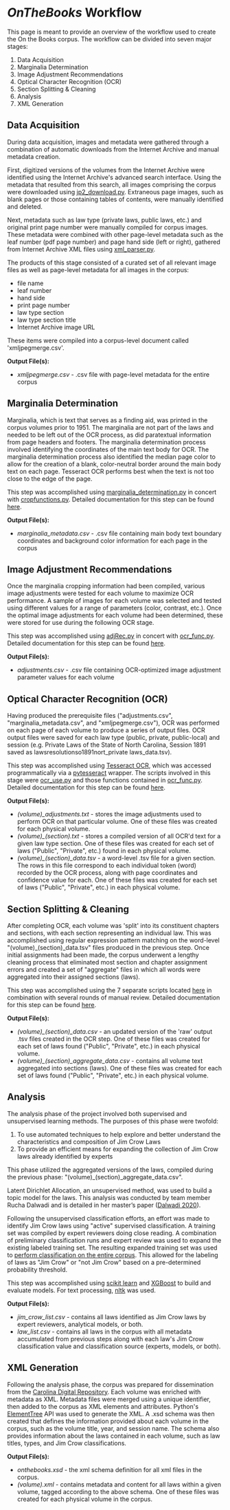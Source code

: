 # *OnTheBooks* Workflow
This page is meant to provide an overview of the workflow used to create the On the Books corpus. The workflow can be divided into seven major stages:

1. Data Acquisition
2. Marginalia Determination
3. Image Adjustment Recommendations
4. Optical Character Recognition (OCR)
5. Section Splitting & Cleaning
6. Analysis
7. XML Generation

## Data Acquisition
During data acquisition, images and metadata were gathered through a combination of automatic downloads from the Internet Archive and manual metadata creation.

First, digitized versions of the volumes from the Internet Archive were identified using the Internet Archive's advanced search interface. Using the metadata that resulted from this search, all images comprising the corpus were downloaded using [jp2_download.py](https://github.com/UNC-Libraries-data/OnTheBooks/blob/master/code/data_acquisition/jp2_download.py). Extraneous page images, such as blank pages or those containing tables of contents, were manually identified and deleted.

Next, metadata such as law type (private laws, public laws, etc.) and original print page number were manually compiled for corpus images. These metadata were combined with other page-level metadata such as the leaf number (pdf page number) and page hand side (left or right), gathered from Internet Archive XML files using [xml_parser.py](https://github.com/UNC-Libraries-data/OnTheBooks/blob/master/code/data_acquisition/xml_parser.py).

The products of this stage consisted of a curated set of all relevant image files as well as page-level metadata for all images in the corpus:
* file name
* leaf number
* hand side
* print page number
* law type section
* law type section title
* Internet Archive image URL

These items were compiled into a corpus-level document called 'xmljpegmerge.csv'.

**Output File(s):**
* *xmljpegmerge.csv* - .csv file with page-level metadata for the entire corpus

## Marginalia Determination
Marginalia, which is text that serves as a finding aid, was printed in the corpus volumes prior to 1951. The marginalia are not part of the laws and needed to be left out of the OCR process, as did paratextual information from page headers and footers. The marginalia determination process involved identifying the coordinates of the main text body for OCR. The marginalia determination process also identified the median page color to allow for the creation of a blank, color-neutral border around the main body text on each page. Tesseract OCR performs best when the text is not too close to the edge of the page.

This step was accomplished using [marginalia_determination.py](https://github.com/UNC-Libraries-data/OnTheBooks/blob/master/code/marginalia/marginalia_determination.py) in concert with [cropfunctions.py](https://github.com/UNC-Libraries-data/OnTheBooks/blob/master/code/marginalia/cropfunctions.py). Detailed documentation for this step can be found [here](https://github.com/UNC-Libraries-data/OnTheBooks/blob/master/examples/marginalia_determination/marginalia_determination.ipynb).

**Output File(s):**
* *marginalia_metadata.csv* - .csv file containing main body text boundary coordinates and background color information for each page in the corpus

## Image Adjustment Recommendations
Once the marginalia cropping information had been compiled, various image adjustments were tested for each volume to maximize OCR performance. A sample of images for each volume was selected and tested using different values for a range of parameters (color, contrast, etc.). Once the optimal image adjustments for each volume had been determined, these were stored for use during the following OCR stage.

This step was accomplished using [adjRec.py](https://github.com/UNC-Libraries-data/OnTheBooks/blob/master/code/ocr/adjRec.py) in concert with [ocr_func.py](https://github.com/UNC-Libraries-data/OnTheBooks/blob/master/code/ocr/ocr_func.py). Detailed documentation for this step can be found [here](https://github.com/UNC-Libraries-data/OnTheBooks/blob/master/examples/adjustment_recommendation/adjRec.ipynb).

**Output File(s):**
* *adjustments.csv* - .csv file containing OCR-optimized image adjustment parameter values for each volume

## Optical Character Recognition (OCR)
Having produced the prerequisite files ("adjustments.csv", "marginalia_metadata.csv", and "xmljpegmerge.csv"), OCR was performed on each page of each volume to produce a series of output files. OCR output files were saved for each law type (public, private, public-local) and session (e.g. Private Laws of the State of North Carolina, Session 1891 saved as lawsresolutionso1891nort_private laws_data.tsv).

This step was accomplished using [Tesseract OCR](https://github.com/UB-Mannheim/tesseract/wiki), which was accessed programmatically via a [pytesseract](https://pypi.org/project/pytesseract/) wrapper. The scripts involved in this stage were [ocr_use.py](https://github.com/UNC-Libraries-data/OnTheBooks/blob/master/code/ocr/ocr_use.py) and those functions contained in [ocr_func.py](https://github.com/UNC-Libraries-data/OnTheBooks/blob/master/code/ocr/ocr_func.py). Detailed documentation for this step can be found [here](https://github.com/UNC-Libraries-data/OnTheBooks/blob/master/examples/ocr/ocr_use.ipynb).

**Output File(s):**
* *(volume)_adjustments.txt* - stores the image adjustments used to perform OCR on that particular volume. One of these files was created for each physical volume.
* *(volume)_(section).txt* - stores a compiled version of all OCR'd text for a given law type section. One of these files was created for each set of laws ("Public", "Private", etc.) found in each physical volume.
* *(volume)_(section)_data.tsv* - a word-level .tsv file for a given section. The rows in this file correspond to each individual token (word) recorded by the OCR process, along with page coordinates and confidence value for each. One of these files was created for each set of laws ("Public", "Private", etc.) in each physical volume.

## Section Splitting & Cleaning
After completing OCR, each volume was 'split' into its constituent chapters and sections, with each section representing an individual law. This was accomplished using regular expression pattern matching on the word-level "(volume)_(section)_data.tsv" files produced in the previous step. Once initial assignments had been made, the corpus underwent a lengthy cleaning process that eliminated most section and chapter assignment errors and created a set of "aggregate" files in which all words were aggregated into their assigned sections (laws).

This step was accomplished using the 7 separate scripts located [here](https://github.com/UNC-Libraries-data/OnTheBooks/tree/master/code/split_cleanup) in combination with several rounds of manual review. Detailed documentation for this step can be found [here](https://github.com/UNC-Libraries-data/OnTheBooks/blob/master/examples/split_cleanup/split_cleanup.ipynb).

**Output File(s):**
* *(volume)_(section)_data.csv* - an updated version of the 'raw' output .tsv files created in the OCR step. One of these files was created for each set of laws found ("Public", "Private", etc.) in each physical volume.
* *(volume)_(section)_aggregate_data.csv* - contains all volume text aggregated into sections (laws). One of these files was created for each set of laws found ("Public", "Private", etc.) in each physical volume.

## Analysis
The analysis phase of the project involved both supervised and unsupervised learning methods. The purposes of this phase were twofold:
1. To use automated techniques to help explore and better understand the characteristics and composition of Jim Crow Laws
2. To provide an efficient means for expanding the collection of Jim Crow laws already identified by experts

This phase utilized the aggregated versions of the laws, compiled during the previous phase: "(volume)_(section)_aggregate_data.csv".

Latent Dirichlet Allocation, an unsupervised method, was used to build a topic model for the laws. This analysis was conducted by team member Rucha Dalwadi and is detailed in her master’s paper ([Dalwadi 2020](https://doi.org/10.17615/tksc-t217)).

Following the unsupervised classification efforts, an effort was made to identify Jim Crow laws using "active" supervised classification. A training set was compiled by expert reviewers doing close reading. A combination of preliminary classification runs and expert review was used to expand the existing labeled training set. The resulting expanded training set was used to [perform classification on the entire corpus](https://unc-libraries-data.github.io/OnTheBooks/code/classification/Model_Aug2020.html). This allowed for the labeling of laws as "Jim Crow" or "not Jim Crow" based on a pre-determined probability threshold.

This step was accomplished using [scikit learn](https://scikit-learn.org/) and [XGBoost](https://xgboost.readthedocs.io/) to build and evaluate models. For text processing, [nltk](https://www.nltk.org/) was used.

**Output File(s):**
* *jim_crow_list.csv* - contains all laws identified as Jim Crow laws by expert reviewers, analytical models, or both.
* *law_list.csv* - contains all laws in the corpus with all metadata accumulated from previous steps along with each law's Jim Crow classification value and classification source (experts, models, or both).

## XML Generation
Following the analysis phase, the corpus was prepared for dissemination from the [Carolina Digital Repository](https://doi.org/10.17615/5c4g-sd44). Each volume was enriched with metadata as XML. Metadata files were merged using a unique identifier, then added to the corpus as XML elements and attributes. Python's [ElementTree](https://docs.python.org/3/library/xml.etree.elementtree.html) API was used to generate the XML. A .xsd schema was then created that defines the information provided about each volume in the corpus, such as the volume title, year, and session name. The schema also provides information about the laws contained in each volume, such as law titles, types, and Jim Crow classifications.

**Output File(s):**
* *onthebooks.xsd* - the xml schema definition for all xml files in the corpus.
* *(volume).xml* - contains metadata and content for all laws within a given volume, tagged according to the above schema. One of these files was created for each physical volume in the corpus.

